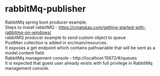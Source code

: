# rabbitMq-publisher
RabbitMq spring boot producer example.<br/>
Steps to install rabbitMQ - https://cmatskas.com/getting-started-with-rabbitmq-on-windows/ <br/>
rabbitMQ producer example to send custom object to queue<br/>
PostMan collection is added in src/main/resources.<br/>
It exposes a get endpoint which contains pathvariable that will be sent as a model.content field.<br/>
RabbitMq management console - http://localhost:15672/#/queues<br/>
It is expected that guest user already exists with full privilege in RabbitMq management console. 



